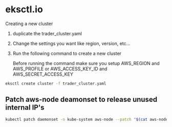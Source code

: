 # eksctl.io

Creating a new cluster

1. duplicate the trader_cluster.yaml
2. Change the settings you want like region, version, etc...
3. Run the following command to create a new cluster

   Before running the command make sure you setup AWS_REGION and AWS_PROFILE or AWS_ACCESS_KEY_ID and AWS_SECRET_ACCESS_KEY

```bash
eksctl create cluster -f trader_cluster.yaml
```

## Patch aws-node deamonset to release unused internal IP's

```bash
kubectl patch daemonset -n kube-system aws-node --patch "$(cat aws-node-patch.yaml)"
```

